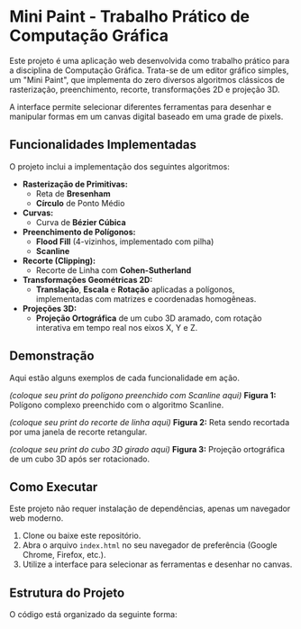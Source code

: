 # Mini Paint - Trabalho Prático de Computação Gráfica

Este projeto é uma aplicação web desenvolvida como trabalho prático para a disciplina de Computação Gráfica. Trata-se de um editor gráfico simples, um "Mini Paint", que implementa do zero diversos algoritmos clássicos de rasterização, preenchimento, recorte, transformações 2D e projeção 3D.

A interface permite selecionar diferentes ferramentas para desenhar e manipular formas em um canvas digital baseado em uma grade de pixels.

## Funcionalidades Implementadas

O projeto inclui a implementação dos seguintes algoritmos:

-   **Rasterização de Primitivas:**
    -   Reta de **Bresenham**
    -   **Círculo** de Ponto Médio
-   **Curvas:**
    -   Curva de **Bézier Cúbica**
-   **Preenchimento de Polígonos:**
    -   **Flood Fill** (4-vizinhos, implementado com pilha)
    -   **Scanline**
-   **Recorte (Clipping):**
    -   Recorte de Linha com **Cohen-Sutherland**
-   **Transformações Geométricas 2D:**
    -   **Translação**, **Escala** e **Rotação** aplicadas a polígonos, implementadas com matrizes e coordenadas homogêneas.
-   **Projeções 3D:**
    -   **Projeção Ortográfica** de um cubo 3D aramado, com rotação interativa em tempo real nos eixos X, Y e Z.

## Demonstração

Aqui estão alguns exemplos de cada funcionalidade em ação.

*(coloque seu print do polígono preenchido com Scanline aqui)*
**Figura 1:** Polígono complexo preenchido com o algoritmo Scanline.

*(coloque seu print do recorte de linha aqui)*
**Figura 2:** Reta sendo recortada por uma janela de recorte retangular.

*(coloque seu print do cubo 3D girado aqui)*
**Figura 3:** Projeção ortográfica de um cubo 3D após ser rotacionado.

## Como Executar

Este projeto não requer instalação de dependências, apenas um navegador web moderno.

1.  Clone ou baixe este repositório.
2.  Abra o arquivo `index.html` no seu navegador de preferência (Google Chrome, Firefox, etc.).
3.  Utilize a interface para selecionar as ferramentas e desenhar no canvas.

## Estrutura do Projeto

O código está organizado da seguinte forma:
